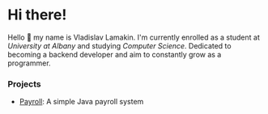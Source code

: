 # Hi there!
Hello 👋 my name is Vladislav Lamakin. I'm currently enrolled as a student at *University at Albany* and studying *Computer Science*. 
Dedicated to becoming a backend developer and aim to constantly grow as a programmer.

### Projects
- [Payroll](https://github.com/3dimir/payroll-system): A simple Java payroll system

